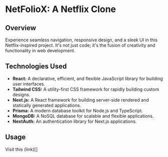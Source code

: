 # NetFolioX: A Netflix Clone

## Overview

Experience seamless navigation, responsive design, and a sleek UI in this Netflix-inspired project. It's not just code; it's the fusion of creativity and functionality in web development.

## Technologies Used

- **React:** A declarative, efficient, and flexible JavaScript library for building user interfaces.
- **Tailwind CSS:** A utility-first CSS framework for rapidly building custom designs.
- **Next.js:** A React framework for building server-side rendered and statically generated applications.
- **Prisma:** A modern database toolkit for Node.js and TypeScript.
- **MongoDB:** A NoSQL database for scalable and flexible applications.
- **NextAuth:** An authentication library for Next.js applications.

## Usage

Visit this (link)[]
